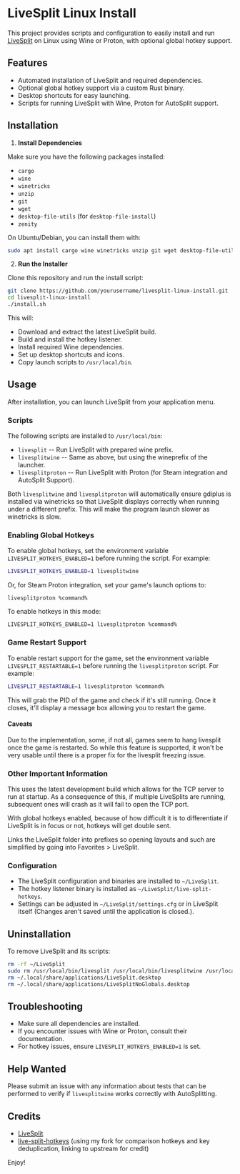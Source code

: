 # LiveSplit Linux Install

This project provides scripts and configuration to easily install and run [LiveSplit](https://livesplit.org/) on Linux using Wine or Proton, with optional global hotkey support.

## Features

- Automated installation of LiveSplit and required dependencies.
- Optional global hotkey support via a custom Rust binary.
- Desktop shortcuts for easy launching.
- Scripts for running LiveSplit with Wine, Proton for AutoSplit support.

## Installation

1. **Install Dependencies**

Make sure you have the following packages installed:

- `cargo`
- `wine`
- `winetricks`
- `unzip`
- `git`
- `wget`
- `desktop-file-utils` (for `desktop-file-install`)
- `zenity`

On Ubuntu/Debian, you can install them with:

```sh
sudo apt install cargo wine winetricks unzip git wget desktop-file-utils zenity
```

2. **Run the Installer**

Clone this repository and run the install script:

```sh
git clone https://github.com/yourusername/livesplit-linux-install.git
cd livesplit-linux-install
./install.sh
```

This will:

- Download and extract the latest LiveSplit build.
- Build and install the hotkey listener.
- Install required Wine dependencies.
- Set up desktop shortcuts and icons.
- Copy launch scripts to `/usr/local/bin`.

## Usage

After installation, you can launch LiveSplit from your application menu.

### Scripts

The following scripts are installed to `/usr/local/bin`:

- `livesplit` -- Run LiveSplit with prepared wine prefix.
- `livesplitwine` -- Same as above, but using the wineprefix of the launcher.
- `livesplitproton` -- Run LiveSplit with Proton (for Steam integration and AutoSplit Support).

Both `livesplitwine` and `livesplitproton` will automatically ensure gdiplus is installed via winetricks so that LiveSplit displays correctly when running under a different prefix. This will make the program launch slower as winetricks is slow.

### Enabling Global Hotkeys

To enable global hotkeys, set the environment variable `LIVESPLIT_HOTKEYS_ENABLED=1` before running the script. For example:

```sh
LIVESPLIT_HOTKEYS_ENABLED=1 livesplitwine
```

Or, for Steam Proton integration, set your game's launch options to:

```
livesplitproton %command%
```

To enable hotkeys in this mode:

```
LIVESPLIT_HOTKEYS_ENABLED=1 livesplitproton %command%
```

### Game Restart Support

To enable restart support for the game, set the environment variable `LIVESPLIT_RESTARTABLE=1` before running the `livesplitproton` script. For example:

```sh
LIVESPLIT_RESTARTABLE=1 livesplitproton %command%
```

This will grab the PID of the game and check if it's still running. Once it closes, it'll display a message box allowing you to restart the game.

#### Caveats

Due to the implementation, some, if not all, games seem to hang livesplit once the game is restarted. So while this feature is supported, it won't be very usable until there is a proper fix for the livesplit freezing issue.


### Other Important Information

This uses the latest development build which allows for the TCP server to run at startup. As a consequence of this, if multiple LiveSplits are running, subsequent ones will crash as it will fail to open the TCP port.

With global hotkeys enabled, because of how difficult it is to differentiate if LiveSplit is in focus or not, hotkeys will get double sent.

Links the LiveSplit folder into prefixes so opening layouts and such are simplified by going into Favorites > LiveSplit.

### Configuration

- The LiveSplit configuration and binaries are installed to `~/LiveSplit`.
- The hotkey listener binary is installed as `~/LiveSplit/live-split-hotkeys`.
- Settings can be adjusted in `~/LiveSplit/settings.cfg` or in LiveSplit itself (Changes aren't saved until the application is closed.).

## Uninstallation

To remove LiveSplit and its scripts:

```sh
rm -rf ~/LiveSplit
sudo rm /usr/local/bin/livesplit /usr/local/bin/livesplitwine /usr/local/bin/livesplitproton
rm ~/.local/share/applications/LiveSplit.desktop
rm ~/.local/share/applications/LiveSplitNoGlobals.desktop
```

## Troubleshooting

- Make sure all dependencies are installed.
- If you encounter issues with Wine or Proton, consult their documentation.
- For hotkey issues, ensure `LIVESPLIT_HOTKEYS_ENABLED=1` is set.

## Help Wanted

Please submit an issue with any information about tests that can be performed to verify if `livesplitwine` works correctly with AutoSplitting.

## Credits

- [LiveSplit](https://livesplit.org/)
- [live-split-hotkeys](https://github.com/descawed/live-split-hotkeys) (using my fork for comparison hotkeys and key deduplication, linking to upstream for credit)

Enjoy!